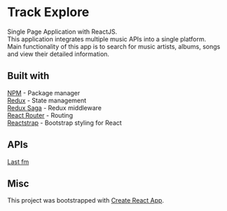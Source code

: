 # Track Explore
Single Page Application with ReactJS. <br>
This application integrates multiple music APIs into a single platform. <br>
Main functionality of this app is to search for music artists, albums, songs and view their detailed information.

## Built with 
[NPM](https://www.npmjs.com/) - Package manager <br>
[Redux](https://redux.js.org/) - State management <br>
[Redux Saga](https://github.com/redux-saga/redux-saga) - Redux middleware <br>
[React Router](https://github.com/ReactTraining/react-router) - Routing <br>
[Reactstrap](https://reactstrap.github.io/) - Bootstrap styling for React <br>


## APIs
[Last fm](https://www.last.fm/api)

## Misc
This project was bootstrapped with [Create React App](https://github.com/facebookincubator/create-react-app).
